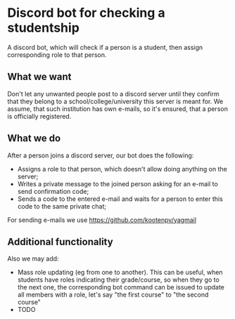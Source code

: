 # Discord bot for checking a studentship
A discord bot, which will check if a person is a student, then assign corresponding role to that person.

## What we want
Don't let any unwanted people post to a discord server until they confirm that they belong to a school/college/university this server is meant for. We assume, that such institution has own e-mails, so it's ensured, that a person is officially registered.

## What we do
After a person joins a discord server, our bot does the following:

- Assigns a role to that person, which doesn't allow doing anything on the server;
- Writes a private message to the joined person asking for an e-mail to send confirmation code;
- Sends a code to the entered e-mail and waits for a person to enter this code to the same private chat;

For sending e-mails we use https://github.com/kootenpv/yagmail

## Additional functionality
Also we may add:

- Mass role updating (eg from one to another). This can be useful, when students have roles indicating their grade/course, so when they go to the next one, the corresponding bot command can be issued to update all members with a role, let's say "the first course" to "the second course"
- TODO